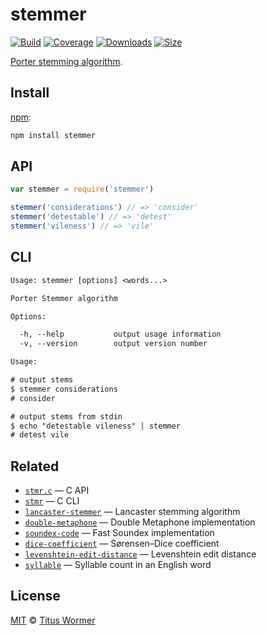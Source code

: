 # stemmer

[![Build][build-badge]][build]
[![Coverage][coverage-badge]][coverage]
[![Downloads][downloads-badge]][downloads]
[![Size][size-badge]][size]

[Porter stemming algorithm][source].

## Install

[npm][]:

```bash
npm install stemmer
```

## API

```js
var stemmer = require('stemmer')

stemmer('considerations') // => 'consider'
stemmer('detestable') // => 'detest'
stemmer('vileness') // => 'vile'
```

## CLI

```txt
Usage: stemmer [options] <words...>

Porter Stemmer algorithm

Options:

  -h, --help           output usage information
  -v, --version        output version number

Usage:

# output stems
$ stemmer considerations
# consider

# output stems from stdin
$ echo "detestable vileness" | stemmer
# detest vile
```

## Related

*   [`stmr.c`](https://github.com/wooorm/stmr.c)
    — C API
*   [`stmr`](https://github.com/wooorm/stmr)
    — C CLI
*   [`lancaster-stemmer`](https://github.com/words/lancaster-stemmer)
    — Lancaster stemming algorithm
*   [`double-metaphone`](https://github.com/words/double-metaphone)
    — Double Metaphone implementation
*   [`soundex-code`](https://github.com/words/soundex-code)
    — Fast Soundex implementation
*   [`dice-coefficient`](https://github.com/words/dice-coefficient)
    — Sørensen–Dice coefficient
*   [`levenshtein-edit-distance`](https://github.com/words/levenshtein-edit-distance)
    — Levenshtein edit distance
*   [`syllable`](https://github.com/words/syllable)
    — Syllable count in an English word

## License

[MIT][license] © [Titus Wormer][author]

<!-- Definitions -->

[build-badge]: https://img.shields.io/travis/words/stemmer.svg

[build]: https://travis-ci.org/words/stemmer

[coverage-badge]: https://img.shields.io/codecov/c/github/words/stemmer.svg

[coverage]: https://codecov.io/github/words/stemmer

[downloads-badge]: https://img.shields.io/npm/dm/stemmer.svg

[downloads]: https://www.npmjs.com/package/stemmer

[size-badge]: https://img.shields.io/bundlephobia/minzip/stemmer.svg

[size]: https://bundlephobia.com/result?p=stemmer

[license]: license

[author]: https://wooorm.com

[source]: https://tartarus.org/martin/PorterStemmer

[npm]: https://www.npmjs.com

